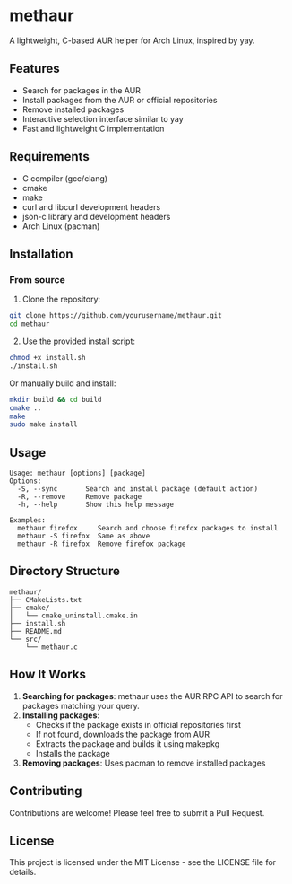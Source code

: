 # methaur

A lightweight, C-based AUR helper for Arch Linux, inspired by yay.

## Features

- Search for packages in the AUR
- Install packages from the AUR or official repositories
- Remove installed packages
- Interactive selection interface similar to yay
- Fast and lightweight C implementation

## Requirements

- C compiler (gcc/clang)
- cmake
- make
- curl and libcurl development headers
- json-c library and development headers
- Arch Linux (pacman)

## Installation

### From source

1. Clone the repository:
```bash
git clone https://github.com/yourusername/methaur.git
cd methaur
```

2. Use the provided install script:
```bash
chmod +x install.sh
./install.sh
```

Or manually build and install:

```bash
mkdir build && cd build
cmake ..
make
sudo make install
```

## Usage

```
Usage: methaur [options] [package]
Options:
  -S, --sync       Search and install package (default action)
  -R, --remove     Remove package
  -h, --help       Show this help message

Examples:
  methaur firefox     Search and choose firefox packages to install
  methaur -S firefox  Same as above
  methaur -R firefox  Remove firefox package
```

## Directory Structure

```
methaur/
├── CMakeLists.txt
├── cmake/
│   └── cmake_uninstall.cmake.in
├── install.sh
├── README.md
└── src/
    └── methaur.c
```

## How It Works

1. **Searching for packages**: methaur uses the AUR RPC API to search for packages matching your query.
2. **Installing packages**: 
   - Checks if the package exists in official repositories first
   - If not found, downloads the package from AUR
   - Extracts the package and builds it using makepkg
   - Installs the package
3. **Removing packages**: Uses pacman to remove installed packages

## Contributing

Contributions are welcome! Please feel free to submit a Pull Request.

## License

This project is licensed under the MIT License - see the LICENSE file for details.
